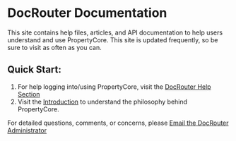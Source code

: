 # DocRouter Documentation
This site contains help files, articles, and API documentation to help users understand and use PropertyCore. This site is updated frequently, so be sure to visit as often as you can.
## Quick Start:
1. For help logging into/using PropertyCore, visit the [DocRouter Help Section](help/logging_on.md)
2. Visit the [Introduction](articles/intro.md) to understand the philosophy behind PropertyCore.

For detailed questions, comments, or concerns, please [Email the DocRouter Administrator](mailto:Police_JAIC@co.pg.md.us?subject=PropertyCore)
